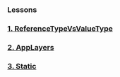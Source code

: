 ### Lessons
### [1. ReferenceTypeVsValueType](https://github.com/sigmade/Lessons/blob/main/ReferenceTypeVsValueType.md)
### [2. AppLayers](https://github.com/sigmade/Lessons/blob/main/AppLayers.md)
### [3. Static](https://github.com/sigmade/Lessons/blob/main/Static.md)
